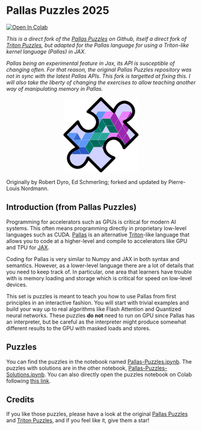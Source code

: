 # Pallas Puzzles 2025

[![Open In Colab](https://colab.research.google.com/assets/colab-badge.svg)](https://colab.research.google.com/github/p-nordmann/pallas-puzzles-2025/blob/main/notebooks/Pallas-Puzzles.ipynb)

_This is a direct fork of the [Pallas Puzzles](https://github.com/rdyro/Pallas-Puzzles) on Github, itself a direct fork of [Triton Puzzles](https://github.com/srush/Triton-Puzzles), but adapted for the Pallas language for using a Triton-like kernel language (Pallas) in JAX._

_Pallas being an experimental feature in Jax, its API is susceptible of changing often. For that reason, the original Pallas Puzzles repository was not in sync with the latest Pallas APIs. This fork is targetted at fixing this. I will also take the liberty of changing the exercises to allow teaching another way of manipulating memory in Pallas._

<p align="center">
<img width="200" height="200" src="assets/pallas_puzzles_logo.svg">
</p>

Originally by Robert Dyro, Ed Schmerling; forked and updated by Pierre-Louis Nordmann.

## Introduction (from Pallas Puzzles)

Programming for accelerators such as GPUs is critical for modern AI systems.
This often means programming directly in proprietary low-level languages such as CUDA. [Pallas](https://jax.readthedocs.io/en/latest/pallas/index.html) is an alternative [Triton](https://github.com/triton-lang/triton)-like language that allows you to code at a higher-level and compile to accelerators like GPU and TPU for [JAX](https://jax.readthedocs.io/).

Coding for Pallas is very similar to Numpy and JAX in both syntax and semantics. However, as a lower-level language there are a lot of details that you need to keep track of. In particular, one area that learners have trouble with is memory loading and storage which is critical for speed on low-level devices.

This set is puzzles is meant to teach you how to use Pallas from first principles in an interactive fashion. You will start with trivial examples and build your way up to real algorithms like Flash Attention and Quantized neural networks. These puzzles **do not** need to run on GPU since Pallas has an interpreter, but be careful as the interpreter might produce somewhat different results to the GPU with masked loads and stores.

## Puzzles

You can find the puzzles in the notebook named [Pallas-Puzzles.ipynb](./notebooks/Pallas-Puzzles.ipynb). The puzzles with solutions are in the other notebook, [Pallas-Puzzles-Solutions.ipynb](./notebooks/Pallas-Puzzles-Solutions.ipynb). You can also directly open the puzzles notebook on Colab following [this link](https://colab.research.google.com/github/p-nordmann/pallas-puzzles-2025/blob/main/notebooks/Pallas-Puzzles.ipynb).

## Credits

If you like those puzzles, please have a look at the original [Pallas Puzzles](https://github.com/rdyro/Pallas-Puzzles) and [Triton Puzzles](https://github.com/srush/Triton-Puzzles), and if you feel like it, give them a star!
